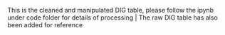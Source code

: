 This is the cleaned and manipulated DIG table, please follow the ipynb under code folder for details of processing | The raw DIG table has also been added for reference
